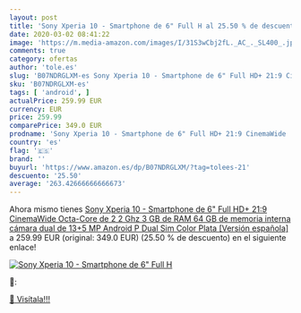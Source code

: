 ```yaml
---
layout: post
title: 'Sony Xperia 10 - Smartphone de 6" Full H al 25.50 % de descuento'
date: 2020-03-02 08:41:22
image: 'https://m.media-amazon.com/images/I/31S3wCbj2fL._AC_._SL400_.jpg'
comments: true
category: ofertas
author: 'tole.es'
slug: 'B07NDRGLXM-es Sony Xperia 10 - Smartphone de 6" Full HD+ 21:9 CinemaWide...'
sku: 'B07NDRGLXM-es'
tags: [ 'android', ]
actualPrice: 259.99 EUR
currency: EUR
price: 259.99
comparePrice: 349.0 EUR
prodname: 'Sony Xperia 10 - Smartphone de 6" Full HD+ 21:9 CinemaWide  Octa-Core de 2 2 Ghz  3 GB de RAM  64 GB de memoria interna  cámara dual de 13+5 MP  Android P Dual Sim   Color Plata [Versión española]'
country: 'es'
flag: '🇪🇸'
brand: ''
buyurl: 'https://www.amazon.es/dp/B07NDRGLXM/?tag=tolees-21'
descuento: '25.50'
average: '263.42666666666673'
---
```


Ahora mismo tienes [Sony Xperia 10 - Smartphone de 6" Full HD+ 21:9 CinemaWide  Octa-Core de 2 2 Ghz  3 GB de RAM  64 GB de memoria interna  cámara dual de 13+5 MP  Android P Dual Sim   Color Plata [Versión española]](https://www.amazon.es/dp/B07NDRGLXM/?tag=tolees-21) a 259.99 EUR (original: 349.0 EUR) (25.50 %  de descuento) en el siguiente enlace!

[![Sony Xperia 10 - Smartphone de 6" Full H](https://m.media-amazon.com/images/I/31S3wCbj2fL._AC_._SL400_.jpg)](https://www.amazon.es/dp/B07NDRGLXM/?tag=tolees-21)

🔎:


[🛒 Visítala!!!](https://www.amazon.es/dp/B07NDRGLXM/?tag=tolees-21)
